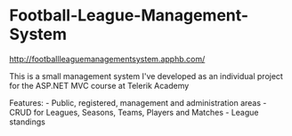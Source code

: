 Football-League-Management-System
=================================

http://footballleaguemanagementsystem.apphb.com/

This is a small management system I've developed as an individual project for
the ASP.NET MVC course at Telerik Academy

Features:
	- Public, registered, management and administration areas
	- CRUD for Leagues, Seasons, Teams, Players and Matches
	- League standings